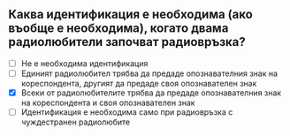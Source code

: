 ## Каква идентификация е необходима (ако въобще е необходима), когато двама радиолюбители започват радиовръзка?

<!-- Верният отговор е отбелязан с [X] -->

- [ ] Не е необходима идентификация
- [ ] Единият радиолюбител трябва да предаде опознавателния знак на кореспондента, другият да предаде своя опознавателен знак
- [X] Всеки от радиолюбителите трябва да предаде опознавателния знак на кореспондента и своя опознавателен знак
- [ ] Идентификация е необходима само при радиовръзка с чуждестранен радиолюбите
